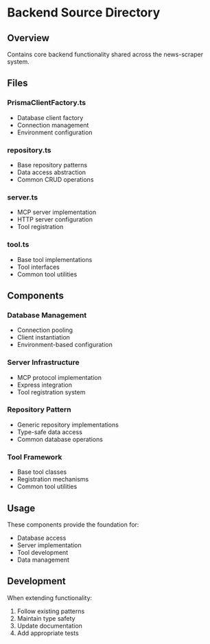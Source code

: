 # Backend Source Directory

## Overview
Contains core backend functionality shared across the news-scraper system.

## Files

### PrismaClientFactory.ts
- Database client factory
- Connection management
- Environment configuration

### repository.ts
- Base repository patterns
- Data access abstraction
- Common CRUD operations

### server.ts
- MCP server implementation
- HTTP server configuration
- Tool registration

### tool.ts
- Base tool implementations
- Tool interfaces
- Common tool utilities

## Components

### Database Management
- Connection pooling
- Client instantiation
- Environment-based configuration

### Server Infrastructure
- MCP protocol implementation
- Express integration
- Tool registration system

### Repository Pattern
- Generic repository implementations
- Type-safe data access
- Common database operations

### Tool Framework
- Base tool classes
- Registration mechanisms
- Common tool utilities

## Usage
These components provide the foundation for:
- Database access
- Server implementation
- Tool development
- Data management

## Development
When extending functionality:
1. Follow existing patterns
2. Maintain type safety
3. Update documentation
4. Add appropriate tests
